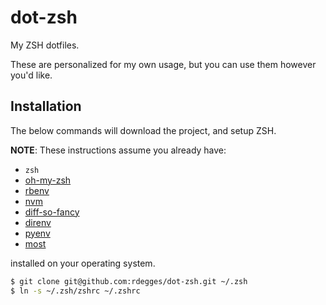 # dot-zsh

My ZSH dotfiles.

These are personalized for my own usage, but you can use them however you'd
like.


## Installation

The below commands will download the project, and setup ZSH.

**NOTE**: These instructions assume you already have:

- `zsh`
- [oh-my-zsh](https://github.com/robbyrussell/oh-my-zsh)
- [rbenv](https://github.com/rbenv/rbenv)
- [nvm](https://github.com/creationix/nvm)
- [diff-so-fancy](https://github.com/so-fancy/diff-so-fancy)
- [direnv](https://direnv.net/)
- [pyenv](https://github.com/yyuu/pyenv-installer)
- [most](http://www.jedsoft.org/most/)

installed on your operating system.

``` bash
$ git clone git@github.com:rdegges/dot-zsh.git ~/.zsh
$ ln -s ~/.zsh/zshrc ~/.zshrc
```
